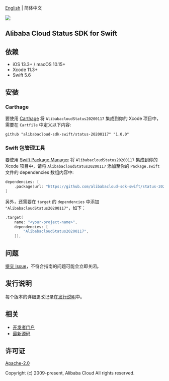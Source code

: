 [English](README.md) | 简体中文

![](https://aliyunsdk-pages.alicdn.com/icons/AlibabaCloud.svg)

## Alibaba Cloud Status SDK for Swift

## 依赖

- iOS 13.3+ / macOS 10.15+
- Xcode 11.3+
- Swift 5.6

## 安装

### Carthage

要使用 [Carthage](https://github.com/Carthage/Carthage) 将 `AlibabacloudStatus20200117` 集成到你的 Xcode 项目中，需要在 `Cartfile` 中定义以下内容:

```ogdl
github "alibabacloud-sdk-swift/status-20200117" "1.0.0"
```

### Swift 包管理工具

要使用 [Swift Package Manager](https://swift.org/package-manager/) 将 `AlibabacloudStatus20200117` 集成到你的 Xcode 项目中，请将 `AlibabacloudStatus20200117` 添加至你的 `Package.swift` 文件的 dependencies 数组内容中:

```swift
dependencies: [
    .package(url: "https://github.com/alibabacloud-sdk-swift/status-20200117.git", from: "1.0.0")
]
```

另外，还需要在 `target` 的 `dependencies` 中添加 `"AlibabacloudStatus20200117"`，如下：

```swift
.target(
    name: "<your-project-name>",
    dependencies: [
        "AlibabacloudStatus20200117",
    ]),
```

## 问题

[提交 Issue](https://github.com/alibabacloud-sdk-swift/status-20200117/issues/new)，不符合指南的问题可能会立即关闭。

## 发行说明

每个版本的详细更改记录在[发行说明](./ChangeLog.txt)中。

## 相关

* [开发者门户](https://next.api.aliyun.com/home)
* [最新源码](https://github.com/alibabacloud-sdk-swift/status-20200117)

## 许可证

[Apache-2.0](http://www.apache.org/licenses/LICENSE-2.0)

Copyright (c) 2009-present, Alibaba Cloud All rights reserved.
